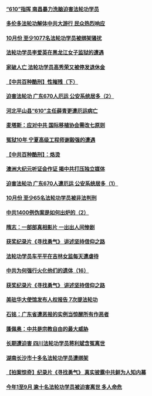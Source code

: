 #### [“610”指挥 南昌暴力洗脑迫害法轮功学员](../pages/prog424/a102988212.md) 
#### [多伦多法轮功解体中共大游行 民众热烈响应](../pages/prog424/a102987534.md) 
#### [10月份 至少1077名法轮功学员被绑架骚扰](../pages/prog424/a102985974.md) 
#### [法轮功学员李爱英在黑龙江女子监狱的遭遇](../pages/prog424/a102985331.md) 
#### [家破人亡 法轮功学员高秀荣又被停发退休金](../pages/prog424/a102984478.md) 
#### [【中共百种酷刑】性摧残（下）](../pages/prog424/a102984141.md) 
#### [迫害法轮功 广东670人厄运 公安系统居多（2）](../pages/prog424/a102983153.md) 
#### [河北平山县“610”主任薛青更遭厄运病亡](../pages/prog424/a102982613.md) 
#### [麦塔斯：应对中共 国际移植协会需改七原则](../pages/prog424/a102982606.md) 
#### [冤狱10年 宁夏高级工程师谢毅强的遭遇](../pages/prog424/a102982093.md) 
#### [【中共百种酷刑】：烙烫](../pages/prog424/a102980540.md) 
#### [澳洲大纪元听证会作证 揭中共打压独立媒体](../pages/prog424/a102980509.md) 
#### [迫害法轮功 广东670人遭厄运 公安系统居多（1）](../pages/prog424/a102980474.md) 
#### [10月份 至少65名法轮功学员被非法判刑](../pages/prog424/a102979611.md) 
#### [中共1400例伪案是如何出炉的（2）](../pages/prog424/a102978694.md) 
#### [隋志：一部部真相影片 一出出人间惨剧](../pages/prog424/a102978465.md) 
#### [获奖纪录片《寻找勇气》 讲述坚持信仰之路](../pages/prog424/a102978201.md) 
#### [法轮功学员车平平在吉林女监每天遭虐待](../pages/prog424/a102978090.md) 
#### [中共为何强行火化他们的遗体（16）](../pages/prog424/a102977817.md) 
#### [获奖纪录片《寻找勇气》 讲述坚持信仰之路](../pages/prog424/a102977519.md) 
#### [美驻华大使馆发布人权报告 7次提法轮功](../pages/prog424/a102977533.md) 
#### [石铭：广东省遭恶报的实例当惊醒所有作恶者](../pages/prog424/a102977152.md) 
#### [蓬佩奥：中共是宗教自由的最大威胁](../pages/prog424/a102977053.md) 
#### [长期遭迫害 四川法轮功学员蒋利斌含冤离世](../pages/prog424/a102977050.md) 
#### [湖南长沙市十多名法轮功学员遭绑架](../pages/prog424/a102976695.md) 
#### [【拍案惊奇】纪录片《寻找勇气》 真实披露中共鲜为人知内幕](../pages/prog424/a102976423.md) 
#### [今年1至9月 逾十名法轮功学员被迫害离世 多人命危](../pages/prog424/a102976033.md) 
